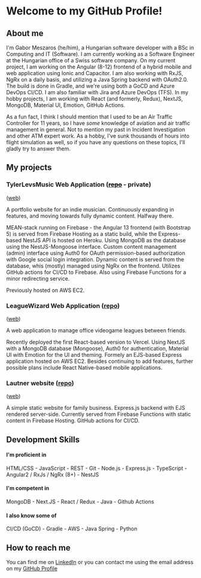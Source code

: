 # Welcome to my GitHub Profile!

## About me

I'm Gabor Meszaros (he/him), a Hungarian software developer with a BSc in Computing and IT (Software). I am currently working as a Software Engineer at the Hungarian office of a  Swiss software company. On my current project, I am working on the Angular (8-12) frontend of a hybrid mobile and web application using Ionic and Capacitor. I am also working with RxJS, NgRx on a daily basis, and utilizing a Java Spring backend with OAuth2.0. The build is done in Gradle, and we're using both a GoCD and Azure DevOps CI/CD. I am also familiar with Jira and Azure DevOps (TFS). In my hobby projects, I am working with React (and formerly, Redux), NextJS, MongoDB, Material UI, Emotion, GitHub Actions.

As a fun fact, I think I should mention that I used to be an Air Traffic Controller for 11 years, so I have *some* knowledge of aviation and air traffic management in general. Not to mention my past in Incident Investigation and other ATM expert work. As a hobby, I've sunk thousands of hours into flight simulation as well, so if you have any questions on these topics, I'll gladly try to answer them.

## My projects

### TylerLevsMusic Web Application (~~[repo](https://github.com/MikeSierra88/tlm-web-app)~~ - private)
([web](https://tylerlevs.com))

A portfolio website for an indie musician. Continuously expanding in features, and moving towards fully dynamic content. Halfway there.

MEAN-stack running on Firebase - the Angular 13 frontend (with Bootstrap 5) is served from Firebase Hosting as a static build, while the Express-based NestJS API is hosted on Heroku. Using MongoDB as the database using the NestJS-Mongoose interface. Custom content management (admin) interface using Auth0 for OAuth permission-based authorization with Google social login integration. Dynamic content is served from the database, whis (mostly) managed using NgRx on the frontend. Utilizes GitHub actions for CI/CD to Firebase. Also using Firebase Functions for a minor redirecting service.

Previously hosted on AWS EC2.

### LeagueWizard Web Application ([repo](https://github.com/MikeSierra88/leaguewizard))
([web](https://leaguewizard.vercel.app))

A web application to manage office videogame leagues between friends.

Recently deployed the first React-based version to Vercel. Using NextJS with a MongoDB database (Mongoose), Auth0 for authentication, Material UI with Emotion for the UI and theming. Formely an EJS-based Express application hosted on AWS EC2. Besides continuing to add features, further possible plans include React Native-based mobile applications.

### Lautner website ([repo](https://github.com/MikeSierra88/lautner))
([web](https://lautnerbt.info))

A simple static website for family business. Express.js backend with EJS rendered server-side. Currently served from Firebase Functions with static content in Firebase Hosting. GitHub actions for CI/CD.

## Development Skills

#### I'm proficient in

HTML/CSS - JavaScript - REST - Git - Node.js - Express.js - TypeScript - Angular2 / RxJs / NgRx (8+) - NestJS

#### I'm competent in

MongoDB - Next.JS - React / Redux - Java - Github Actions

#### I also know some of

CI/CD (GoCD) - Gradle - AWS - Java Spring - Python 
   
## How to reach me

You can find me on [LinkedIn](https://www.linkedin.com/in/meszaros-g/) or you can contact me using the email address on my [GitHub Profile](https://github.com/MikeSierra88)

